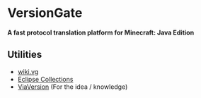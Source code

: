 # VersionGate

**A fast protocol translation platform for Minecraft: Java Edition**

## Utilities

- [wiki.vg](https://wiki.vg/Main_Page)
- [Eclipse Collections](https://www.eclipse.org/collections/)
- [ViaVersion](https://github.com/ViaVersion/ViaVersion) (For the idea / knowledge)